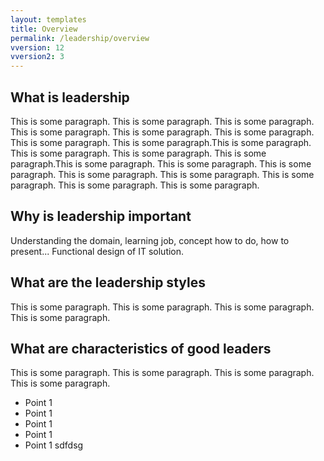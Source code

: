 ```yaml
---
layout: templates
title: Overview
permalink: /leadership/overview
vversion: 12
vversion2: 3
---
```


## What is leadership

This is some paragraph. This is some paragraph. This is some paragraph. This is some paragraph. This is some paragraph. This is some paragraph. This is some paragraph. This is some paragraph.This is some paragraph. This is some paragraph. This is some paragraph. This is some paragraph.This is some paragraph. This is some paragraph. This is some paragraph. This is some paragraph. This is some paragraph. This is some paragraph. This is some paragraph. This is some paragraph.
 
## Why is leadership important
 
Understanding the domain, learning job, concept how to do, how to present... Functional design of IT solution.
 
## What are the leadership styles

This is some paragraph. This is some paragraph. This is some paragraph. This is some paragraph.

## What are characteristics of good leaders

This is some paragraph. This is some paragraph. This is some paragraph. This is some paragraph.

* Point 1
* Point 1
* Point 1
* Point 1
* Point 1 sdfdsg
